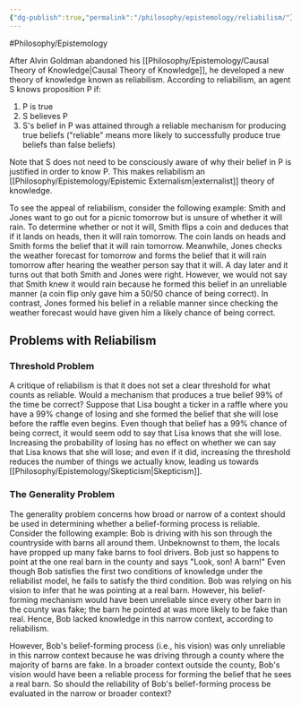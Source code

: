 ```yaml
---
{"dg-publish":true,"permalink":"/philosophy/epistemology/reliabilism/"}
---
```



#Philosophy/Epistemology

After Alvin Goldman abandoned his [[Philosophy/Epistemology/Causal Theory of Knowledge\|Causal Theory of Knowledge]], he developed a new theory of knowledge known as reliabilism. According to reliabilism, an agent S knows proposition P if:
1. P is true
2. S believes P
3. S's belief in P was attained through a reliable mechanism for producing true beliefs ("reliable" means more likely to successfully produce true beliefs than false beliefs)

Note that S does not need to be consciously aware of why their belief in P is justified in order to know P. This makes reliabilism an [[Philosophy/Epistemology/Epistemic Externalism\|externalist]] theory of knowledge.

To see the appeal of reliabilism, consider the following example: Smith and Jones want to go out for a picnic tomorrow but is unsure of whether it will rain. To determine whether or not it will, Smith flips a coin and deduces that if it lands on heads, then it will rain tomorrow. The coin lands on heads and Smith forms the belief that it will rain tomorrow. Meanwhile, Jones checks the weather forecast for tomorrow and forms the belief that it will rain tomorrow after hearing the weather person say that it will. A day later and it turns out that both Smith and Jones were right. However, we would not say that Smith knew it would rain because he formed this belief in an unreliable manner (a coin flip only gave him a 50/50 chance of being correct). In contrast, Jones formed his belief in a reliable manner since checking the weather forecast would have given him a likely chance of being correct.
## Problems with Reliabilism

### Threshold Problem

A critique of reliabilism is that it does not set a clear threshold for what counts as reliable. Would a mechanism that produces a true belief 99% of the time be correct? Suppose that Lisa bought a ticker in a raffle where you have a 99% change of losing and she formed the belief that she will lose before the raffle even begins. Even though that belief has a 99% chance of being correct, it would seem odd to say that Lisa knows that she will lose. Increasing the probability of losing has no effect on whether we can say that Lisa knows that she will lose; and even if it did, increasing the threshold reduces the number of things we actually know, leading us towards [[Philosophy/Epistemology/Skepticism\|Skepticism]].

### The Generality Problem

The generality problem concerns how broad or narrow of a context should be used in determining whether a belief-forming process is reliable. Consider the following example: Bob is driving with his son through the countryside with barns all around them. Unbeknownst to them, the locals have propped up many fake barns to fool drivers. Bob just so happens to point at the one real barn in the county and says "Look, son! A barn!" Even though Bob satisfies the first two conditions of knowledge under the reliabilist model, he fails to satisfy the third condition. Bob was relying on his vision to infer that he was pointing at a real barn. However, his belief-forming mechanism would have been unreliable since every other barn in the county was fake; the barn he pointed at was more likely to be fake than real. Hence, Bob lacked knowledge in this narrow context, according to reliabilism.

However, Bob's belief-forming process (i.e., his vision) was only unreliable in this narrow context because he was driving through a county where the majority of barns are fake. In a broader context outside the county, Bob's vision would have been a reliable process for forming the belief that he sees a real barn. So should the reliability of Bob's belief-forming process be evaluated in the narrow or broader context? 